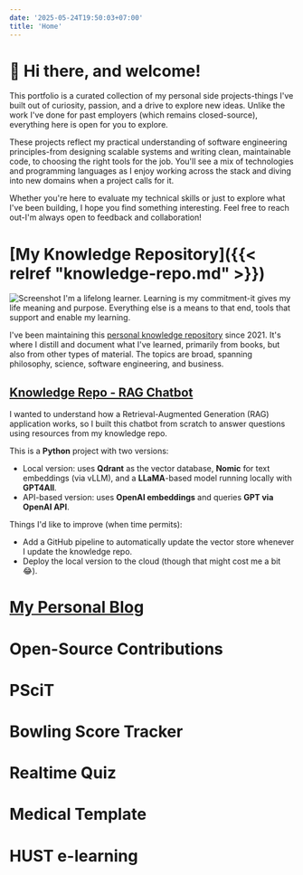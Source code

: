 ```yaml
---
date: '2025-05-24T19:50:03+07:00'
title: 'Home'
---
```


# 👋 Hi there, and welcome!
This portfolio is a curated collection of my personal side projects-things I've built out of curiosity, passion,
and a drive to explore new ideas.
Unlike the work I've done for past employers (which remains closed-source), everything here is open for you to explore.

These projects reflect my practical understanding of software engineering principles-from designing scalable systems
and writing clean, maintainable code, to choosing the right tools for the job.
You'll see a mix of technologies and programming languages as I enjoy working across the stack
and diving into new domains when a project calls for it.

Whether you're here to evaluate my technical skills or just to explore what I've been building,
I hope you find something interesting. Feel free to reach out-I'm always open to feedback and collaboration!

# [My Knowledge Repository]({{< relref "knowledge-repo.md" >}})
![Screenshot](/images/knowledge-repo.png)
I'm a lifelong learner. Learning is my commitment-it gives my life meaning and purpose.
Everything else is a means to that end, tools that support and enable my learning.

I've been maintaining this [personal knowledge repository](https://github.com/hungcq/knowledge-repo) since 2021.
It's where I distill and document what I've learned, primarily from books, but also from other types of material.
The topics are broad, spanning philosophy, science, software engineering, and business.

## [Knowledge Repo - RAG Chatbot](https://github.com/hungcq/knowledge-repo-rag)
I wanted to understand how a Retrieval-Augmented Generation (RAG) application works,
so I built this chatbot from scratch to answer questions using resources from my knowledge repo.

This is a **Python** project with two versions:
- Local version: uses **Qdrant** as the vector database, **Nomic** for text embeddings (via vLLM),
and a **LLaMA**-based model running locally with **GPT4All**.
- API-based version: uses **OpenAI embeddings** and queries **GPT via OpenAI API**.

Things I'd like to improve (when time permits):
- Add a GitHub pipeline to automatically update the vector store whenever I update the knowledge repo.
- Deploy the local version to the cloud (though that might cost me a bit 😂).

# [My Personal Blog](https://blog.hungcq.xyz)

# Open-Source Contributions



# PSciT

# Bowling Score Tracker

# Realtime Quiz

# Medical Template

# HUST e-learning

